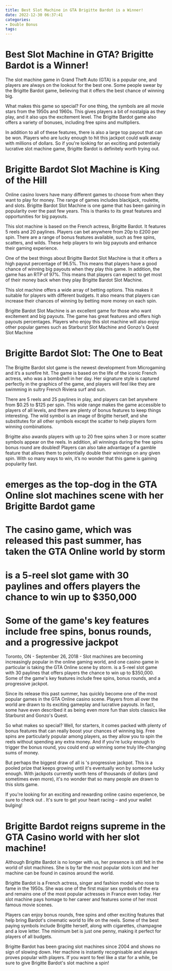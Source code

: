 ```yaml
---
title: Best Slot Machine in GTA Brigitte Bardot is a Winner!
date: 2022-12-30 06:37:41
categories:
- Double Bonus
tags:
---
```



#  Best Slot Machine in GTA? Brigitte Bardot is a Winner!

The slot machine game in Grand Theft Auto (GTA) is a popular one, and players are always on the lookout for the best one. Some people swear by the Brigitte Bardot game, believing that it offers the best chance of winning big.

What makes this game so special? For one thing, the symbols are all movie stars from the 1950s and 1960s. This gives players a bit of nostalgia as they play, and it also ups the excitement level. The Brigitte Bardot game also offers a variety of bonuses, including free spins and multipliers.

In addition to all of these features, there is also a large top payout that can be won. Players who are lucky enough to hit this jackpot could walk away with millions of dollars. So if you're looking for an exciting and potentially lucrative slot machine game, Brigitte Bardot is definitely worth trying out.

#  Brigitte Bardot Slot Machine is King of the Hill

Online casino lovers have many different games to choose from when they want to play for money. The range of games includes blackjack, roulette, and slots. Brigitte Bardot Slot Machine is one game that has been gaining in popularity over the past few years. This is thanks to its great features and opportunities for big payouts.

This slot machine is based on the French actress, Brigitte Bardot. It features 5 reels and 20 paylines. Players can bet anywhere from 20p to £200 per spin. There are a range of bonus features available, such as free spins, scatters, and wilds. These help players to win big payouts and enhance their gaming experience.

One of the best things about Brigitte Bardot Slot Machine is that it offers a high payout percentage of 96.5%. This means that players have a good chance of winning big payouts when they play this game. In addition, the game has an RTP of 97%. This means that players can expect to get most of their money back when they play Brigitte Bardot Slot Machine.

This slot machine offers a wide array of betting options. This makes it suitable for players with different budgets. It also means that players can increase their chances of winning by betting more money on each spin.

Brigitte Bardot Slot Machine is an excellent game for those who want excitement and big payouts. The game has great features and offers high payouts percentages. Players who enjoy this slot machine will also enjoy other popular games such as Starburst Slot Machine and Gonzo's Quest Slot Machine

#  Brigitte Bardot Slot: The One to Beat

The Brigitte Bardot slot game is the newest development from Microgaming and it’s a surefire hit. The game is based on the life of the iconic French actress, who was a bombshell in her day. Her signature style is captured perfectly in the graphics of the game, and players will feel like they are swimming in sultry French Riviera surf and sun.

There are 5 reels and 25 paylines in play, and players can bet anywhere from $0.25 to $125 per spin. This wide range makes the game accessible to players of all levels, and there are plenty of bonus features to keep things interesting. The wild symbol is an image of Brigitte herself, and she substitutes for all other symbols except the scatter to help players form winning combinations.

Brigitte also awards players with up to 20 free spins when 3 or more scatter symbols appear on the reels. In addition, all winnings during the free spins bonus round are doubled! Players can also take advantage of a gamble feature that allows them to potentially double their winnings on any given spin. With so many ways to win, it’s no wonder that this game is gaining popularity fast.

#   emerges as the top-dog in the GTA Online slot machines scene with her Brigitte Bardot game

# The casino game, which was released this past summer, has taken the GTA Online world by storm

#  is a 5-reel slot game with 30 paylines and offers players the chance to win up to $350,000

# Some of the game's key features include free spins, bonus rounds, and a progressive jackpot

Toronto, ON - September 26, 2018 - Slot machines are becoming increasingly popular in the online gaming world, and one casino game in particular is taking the GTA Online scene by storm.  is a 5-reel slot game with 30 paylines that offers players the chance to win up to $350,000. Some of the game's key features include free spins, bonus rounds, and a progressive jackpot.

Since its release this past summer,  has quickly become one of the most popular games in the GTA Online casino scene. Players from all over the world are drawn to its exciting gameplay and lucrative payouts. In fact, some have even described it as being even more fun than slots classics like Starburst and Gonzo's Quest.

So what makes  so special? Well, for starters, it comes packed with plenty of bonus features that can really boost your chances of winning big. Free spins are particularly popular among players, as they allow you to spin the reels without spending any extra money. And if you're lucky enough to trigger the bonus round, you could end up winning some truly life-changing sums of money.

But perhaps the biggest draw of all is  's progressive jackpot. This is a pooled prize that keeps growing until it's eventually won by someone lucky enough. With jackpots currently worth tens of thousands of dollars (and sometimes even more), it's no wonder that so many people are drawn to this slots game.

If you're looking for an exciting and rewarding online casino experience, be sure to check out  . It's sure to get your heart racing – and your wallet bulging!

#  Brigitte Bardot reigns supreme in the GTA Casino world with her slot machine!

Although Brigitte Bardot is no longer with us, her presence is still felt in the world of slot machines. She is by far the most popular slots icon and her machine can be found in casinos around the world.

Brigitte Bardot is a French actress, singer and fashion model who rose to fame in the 1950s. She was one of the first major sex symbols of the era and remains one of the most popular actresses in France even today. Her slot machine pays homage to her career and features some of her most famous movie scenes.

Players can enjoy bonus rounds, free spins and other exciting features that help bring Bardot's cinematic world to life on the reels. Some of the best paying symbols include Brigitte herself, along with cigarettes, champagne and a love letter. The minimum bet is just one penny, making it perfect for players of all budgets.

Brigitte Bardot has been gracing slot machines since 2004 and shows no sign of slowing down. Her machine is instantly recognisable and always proves popular with players. If you want to feel like a star for a while, be sure to give Brigitte Bardot's slot machine a spin!